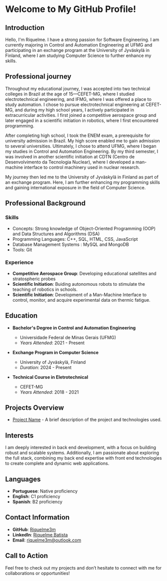 # Welcome to My GitHub Profile!

## Introduction
Hello, I'm Riquelme. I have a strong passion for Software Engineering. I am currently majoring in Control and Automation Engineering at UFMG and participating in an exchange program at the University of Jyväskylä in Finland, where I am studying Computer Science to further enhance my skills.

## Professional journey
Throughout my educational journey, I was accepted into two technical colleges in Brazil at the age of 15—CEFET-MG, where I studied electrotechnical engineering, and IFMG, where I was offered a place to study automation. I chose to pursue electrotechnical engineering at CEFET-MG, and during my high school years, I actively participated in extracurricular activities. I first joined a competitive aerospace group and later engaged in a scientific initiation in robotics, where I first encountered programming.

After completing high school, I took the ENEM exam, a prerequisite for university admission in Brazil. My high score enabled me to gain admission to several universities. Ultimately, I chose to attend UFMG, where I began my studies in Control and Automation Engineering. By my third semester, I was involved in another scientific initiation at CDTN (Centro de Desenvolvimento da Tecnologia Nuclear), where I developed a man-machine interface to control machinery used in nuclear research.

My journey then led me to the University of Jyväskylä in Finland as part of an exchange program. Here, I am further enhancing my programming skills and gaining international exposure in the field of Computer Science.

## Professional Background
### Skills
- Concepts: Strong knowledge of Object-Oriented Programming (OOP) and Data Structures and Algorithms (DSA)
- Programming Languages: C++, SQL, HTML, CSS, JavaScript
- Database Management Systems : MySQL and MongoDB
- Tools: Git

### Experience
- **Competitive Aerospace Group**: Developing educational satellites and stratospheric probes
- **Scientific Initiation**: Buiding autonomous robots to stimulate the teaching of robotics in schools.
- **Scientific Initiation**: Development of  a Man-Machine Interface to control, monitor, and acquire experimental data on thermic fatigue.


## Education
- **Bachelor's Degree in Control and Automation Engineering**
  - Universidade Federal de Minas Gerais (UFMG)
  - *Years Attended*: 2021 - Present
    
- **Exchange Program in Computer Science**
  - University of Jyväskylä, Finland
  - *Duration*: 2024 - Present
    
- **Technical Course in Eletrotechnical**
  - CEFET-MG
  - *Years Attended*: 2018 - 2021


## Projects Overview
- [Project Name](link) - A brief description of the project and technologies used.

## Interests
I am deeply interested in back end development, with a focus on building robust and scalable systems. Additionally, I am passionate about exploring the full stack, combining my back end expertise with front end technologies to create complete and dynamic web applications.


## Languages
- **Portuguese**: Native proficiency
- **English**: C1 proficiency
- **Spanish**: B2 proficiency

## Contact Information
- **GitHub**: [Riquelme3m](https://github.com/Riquelme3m)
- **LinkedIn**: [Riquelme Batista](https://www.linkedin.com/in/riquelme-batista-389b37218)
- **Email**: riquelme3m@outlook.com


## Call to Action
Feel free to check out my projects and don’t hesitate to connect with me for collaborations or opportunities!

